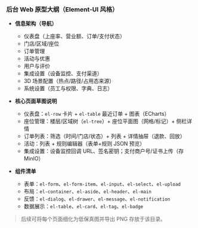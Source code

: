 ### 后台 Web 原型大纲（Element-UI 风格）

- **信息架构（导航）**
  - 仪表盘（上座率、营业额、订单/支付状态）
  - 门店/区域/座位
  - 订单管理
  - 活动与优惠
  - 用户与评价
  - 集成设置（设备监控、支付渠道）
  - 3D 场景配置（热点/路径/占用态来源）
  - 系统设置（员工与权限、字典、日志）

- **核心页面草图说明**
  - 仪表盘：`el-row` 卡片 + `el-table` 最近订单 + 图表（ECharts）
  - 座位管理：楼层/区域树（`el-tree`）+ 座位平面图（网格/标记）+ 侧栏详情
  - 订单列表：筛选（时间/门店/状态）+ 列表 + 详情抽屉（退款、回放）
  - 活动：列表 + 规则编辑器（表单+规则 JSON 预览）
  - 集成设置：设备监控回调 URL、签名密钥；支付商户号/证书上传（存 MinIO）

- **组件清单**
  - 表单：`el-form`、`el-form-item`、`el-input`、`el-select`、`el-upload`
  - 布局：`el-container`、`el-aside`、`el-header`、`el-main`
  - 反馈：`el-dialog`、`el-drawer`、`el-message`、`el-notification`
  - 数据展示：`el-table`、`el-card`、`el-tag`、`el-badge`

> 后续可将每个页面细化为低保真图并导出 PNG 存放于该目录。